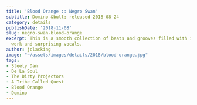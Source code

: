 ```yaml
---
title: 'Blood Orange :: Negro Swan'
subtitle: Domino &bull; released 2018-08-24
category: details
publishDate: '2018-11-08'
slug: negro-swan-blood-orange
excerpt: This is a smooth collection of beats and grooves filled with intricate chord
  work and surprising vocals.
author: jclacking
image: "~/assets/images/details/2018/blood-orange.jpg"
tags:
- Steely Dan
- De La Soul
- The Dirty Projectors
- A Tribe Called Quest
- Blood Orange
- Domino
---
```


